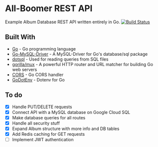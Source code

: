 # All-Boomer REST API

Example Album Database REST API written entirely in Go.
[![Build Status](https://travis-ci.com/peterdotw/alboomerapi.svg?branch=master)](https://travis-ci.com/peterdotw/alboomerapi)

## Built With

- [Go](https://golang.org/) - Go programming language
- [Go-MySQL-Driver](github.com/go-sql-driver/mysql) - A MySQL-Driver for Go's database/sql package
- [dotsql](https://github.com/gchaincl/dotsql) - Used for reading queries from SQL files
- [gorilla/mux](https://github.com/gorilla/mux) - A powerful HTTP router and URL matcher for building Go web servers
- [CORS](https://github.com/rs/cors) - Go CORS handler
- [GoDotEnv](https://github.com/joho/godotenv) - Dotenv for Go

## To do

- [x] Handle PUT/DELETE requests
- [x] Connect API with a MySQL database on Google Cloud SQL
- [x] Make database queries for all routes
- [x] Handle all security stuff
- [x] Expand Album structure with more info and DB tables
- [x] Add Redis caching for GET requests
- [ ] Implement JWT authentication